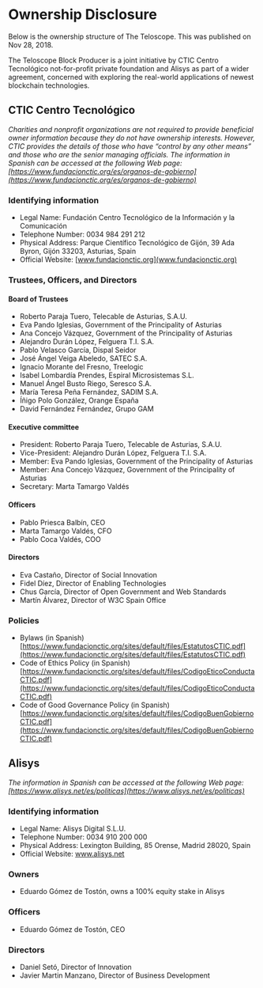 # Ownership Disclosure

Below is the ownership structure of The Teloscope. This was published on Nov 28, 2018.

The Teloscope Block Producer is a joint initiative by CTIC Centro Tecnológico not-for-profit private foundation and Alisys as part of a wider agreement, concerned with exploring the real-world applications of newest blockchain technologies.

## CTIC Centro Tecnológico

*Charities and nonprofit organizations are not required to provide beneficial owner information because they do not have ownership interests. However, CTIC provides the details of those who have “control by any other means” and those who are the senior managing officials.
The information in Spanish can be accessed at the following Web page: [https://www.fundacionctic.org/es/organos-de-gobierno](https://www.fundacionctic.org/es/organos-de-gobierno)*

### Identifying information

- Legal Name: Fundación Centro Tecnológico de la Información y la Comunicación
- Telephone Number: 0034 984 291 212
- Physical Address: Parque Científico Tecnológico de Gijón, 39 Ada Byron, Gijón 33203, Asturias, Spain
- Official Website: [www.fundacionctic.org](www.fundacionctic.org)

### Trustees, Officers, and Directors

#### Board of Trustees

- Roberto Paraja Tuero, Telecable de Asturias, S.A.U.
- Eva Pando Iglesias, Government of the Principality of Asturias
- Ana Concejo Vázquez, Government of the Principality of Asturias
- Alejandro Durán López, Felguera T.I. S.A.
- Pablo Velasco García, Dispal Seidor
- José Ángel Veiga Abeledo, SATEC S.A.
- Ignacio Morante del Fresno, Treelogic
- Isabel Lombardía Prendes, Espiral Microsistemas S.L.
- Manuel Ángel Busto Riego, Seresco S.A.
- María Teresa Peña Fernández, SADIM S.A.
- Íñigo Polo González, Orange España
- David Fernández Fernández, Grupo GAM

#### Executive committee

- President: Roberto Paraja Tuero, Telecable de Asturias, S.A.U.
- Vice-President: Alejandro Durán López, Felguera T.I. S.A.
- Member: Eva Pando Iglesias, Government of the Principality of Asturias
- Member: Ana Concejo Vázquez, Government of the Principality of Asturias
- Secretary: Marta Tamargo Valdés

#### Officers

- Pablo Priesca Balbín, CEO
- Marta Tamargo Valdés, CFO
- Pablo Coca Valdés, COO

#### Directors

- Eva Castaño, Director of Social Innovation
- Fidel Díez, Director of Enabling Technologies
- Chus García, Director of Open Government and Web Standards
- Martín Álvarez, Director of W3C Spain Office

### Policies

- Bylaws (in Spanish) [https://www.fundacionctic.org/sites/default/files/EstatutosCTIC.pdf](https://www.fundacionctic.org/sites/default/files/EstatutosCTIC.pdf)
- Code of Ethics Policy (in Spanish) [https://www.fundacionctic.org/sites/default/files/CodigoEticoConductaCTIC.pdf](https://www.fundacionctic.org/sites/default/files/CodigoEticoConductaCTIC.pdf)
- Code of Good Governance Policy (in Spanish) [https://www.fundacionctic.org/sites/default/files/CodigoBuenGobiernoCTIC.pdf](https://www.fundacionctic.org/sites/default/files/CodigoBuenGobiernoCTIC.pdf)

## Alisys

*The information in Spanish can be accessed at the following Web page: [https://www.alisys.net/es/politicas](https://www.alisys.net/es/politicas)*

### Identifying information

- Legal Name: Alisys Digital S.L.U.
- Telephone Number: 0034 910 200 000
- Physical Address: Lexington Building, 85 Orense, Madrid 28020, Spain
- Official Website: www.alisys.net

### Owners

- Eduardo Gómez de Tostón, owns a 100% equity stake in Alisys

### Officers

- Eduardo Gómez de Tostón, CEO

### Directors

- Daniel Setó, Director of Innovation
- Javier Martin Manzano, Director of Business Development


